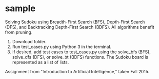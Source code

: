 # sample
Solving Sudoku using Breadth-First Search (BFS), Depth-First Search (DFS), and Backtracking Depth-First Search (BDFS). All algorithms benefit from pruning.

1. Download folder.
2. Run test_cases.py using Python 3 in the terminal.
3. If desired, add test cases to test_cases.py using the solve_bfs (BFS), solve_dfs (DFS), or solve_bt (BDFS) functions. The Sudoku board is represented as a list of lists.

Assignment from "Introduction to Artificial Intelligence," taken Fall 2015.
